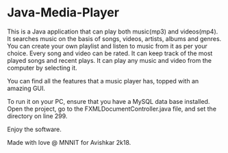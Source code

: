# Java-Media-Player

This is a Java application that can play both music(mp3) and videos(mp4). It searches music on the basis of songs, videos, artists, albums and genres. You can create your own playlist and listen to music from it as per your choice. Every song and video can be rated. It can keep track of the most played songs and recent plays. It can play any music and video from the computer by selecting it.

You can find all the features that a music player has, topped with an amazing GUI.

To run it on your PC, ensure that you have a MySQL data base installed. Open the project, go to the FXMLDocumentController.java file, and set the directory on line 299.

Enjoy the software.

Made with love @ MNNIT for Avishkar 2k18.
